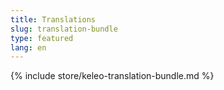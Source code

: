 ```yaml
---
title: Translations
slug: translation-bundle
type: featured
lang: en
---
```


{% include store/keleo-translation-bundle.md %}
